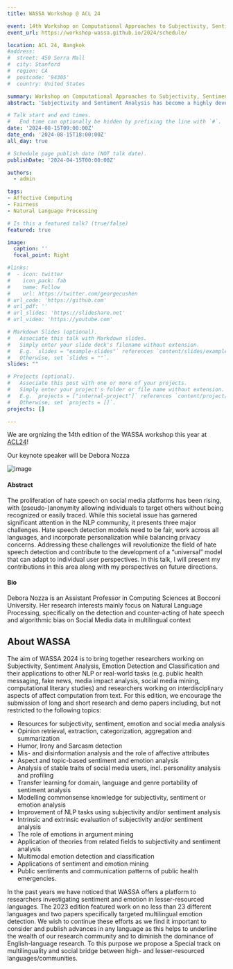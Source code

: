 ```yaml
---
title: WASSA Workshop @ ACL 24

event: 14th Workshop on Computational Approaches to Subjectivity, Sentiment & Social Media Analysis
event_url: https://workshop-wassa.github.io/2024/schedule/

location: ACL 24, Bangkok
#address:
#  street: 450 Serra Mall
#  city: Stanford
#  region: CA
#  postcode: '94305'
#  country: United States

summary: Workshop on Computational Approaches to Subjectivity, Sentiment & Social Media Analysis.
abstract: 'Subjectivity and Sentiment Analysis has become a highly developed research area, ranging from binary classification of reviews to the detection of complex emotion structures between entities found in text. This field has expanded both on a practical level, finding numerous successful applications in business, as well as on a theoretical level, allowing researchers to explore more complex research questions related to affective computing. Its continuing importance is also shown by the interest it generates in other disciplines such as Economics, Sociology, Psychology, Marketing, Crisis Management & Digital Humanities.'

# Talk start and end times.
#   End time can optionally be hidden by prefixing the line with `#`.
date: '2024-08-15T09:00:00Z'
date_end: '2024-08-15T18:00:00Z'
all_day: true

# Schedule page publish date (NOT talk date).
publishDate: '2024-04-15T00:00:00Z'

authors:
  - admin

tags: 
- Affective Computing
- Fairness
- Natural Language Processing

# Is this a featured talk? (true/false)
featured: true

image:
  caption: ''
  focal_point: Right

#links:
#  - icon: twitter
#    icon_pack: fab
#    name: Follow
#    url: https://twitter.com/georgecushen
# url_code: 'https://github.com'
# url_pdf: ''
# url_slides: 'https://slideshare.net'
# url_video: 'https://youtube.com'

# Markdown Slides (optional).
#   Associate this talk with Markdown slides.
#   Simply enter your slide deck's filename without extension.
#   E.g. `slides = "example-slides"` references `content/slides/example-slides.md`.
#   Otherwise, set `slides = ""`.
slides: ""

# Projects (optional).
#   Associate this post with one or more of your projects.
#   Simply enter your project's folder or file name without extension.
#   E.g. `projects = ["internal-project"]` references `content/project/deep-learning/index.md`.
#   Otherwise, set `projects = []`.
projects: []

---
```


We are orgnizing the 14th edition of the WASSA workshop this year at [ACL24](https://2024.aclweb.org/)!  

Our keynote speaker will be Debora Nozza

![image](https://workshop-wassa.github.io/assets/images/debora_nozza.jpeg)

#### Abstract

The proliferation of hate speech on social media platforms has been rising, with (pseudo-)anonymity allowing individuals to target others without being recognized or easily traced. While this societal issue has garnered significant attention in the NLP community, it presents three major challenges. Hate speech detection models need to be fair, work across all languages, and incorporate personalization while balancing privacy concerns. Addressing these challenges will revolutionize the field of hate speech detection and contribute to the development of a “universal” model that can adapt to individual user perspectives. In this talk, I will present my contributions in this area along with my perspectives on future directions.

#### Bio

Debora Nozza is an Assistant Professor in Computing Sciences at Bocconi University. Her research interests mainly focus on Natural Language Processing, specifically on the detection and counter-acting of hate speech and algorithmic bias on Social Media data in multilingual context

## About WASSA 

The aim of WASSA 2024 is to bring together researchers working on Subjectivity, Sentiment Analysis, Emotion Detection and Classification and their applications to other NLP or real-world tasks (e.g. public health messaging, fake news, media impact analysis, social media mining, computational literary studies) and researchers working on interdisciplinary aspects of affect computation from text. For this edition, we encourage the submission of long and short research and demo papers including, but not restricted to the following topics:

* Resources for subjectivity, sentiment, emotion and social media analysis
* Opinion retrieval, extraction, categorization, aggregation and summarization
* Humor, Irony and Sarcasm detection
* Mis- and disinformation analysis and the role of affective attributes
* Aspect and topic-based sentiment and emotion analysis
* Analysis of stable traits of social media users, incl. personality analysis and profiling
* Transfer learning for domain, language and genre portability of sentiment analysis
* Modelling commonsense knowledge for subjectivity, sentiment or emotion analysis
* Improvement of NLP tasks using subjectivity and/or sentiment analysis
* Intrinsic and extrinsic evaluation of subjectivity and/or sentiment analysis
* The role of emotions in argument mining
* Application of theories from related fields to subjectivity and sentiment analysis
* Multimodal emotion detection and classification
* Applications of sentiment and emotion mining
* Public sentiments and communication patterns of public health emergencies.

In the past years we have noticed that WASSA offers a platform to researchers investigating sentiment and emotion in lesser-resourced languages. The 2023 edition featured work on no less than 23 different languages and two papers specifically targeted multilingual emotion detection. We wish to continue these efforts as we find it important to consider and publish advances in any language as this helps to underline the wealth of our research community and to diminish the dominance of English-language research. To this purpose we propose a Special track on multilinguality and social bridge between high- and lesser-resourced languages/communities.




